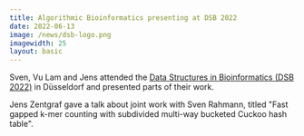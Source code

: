 ```yaml
---
title: Algorithmic Bioinformatics presenting at DSB 2022
date: 2022-06-13
image: /news/dsb-logo.png
imagewidth: 25
layout: basic
---
```


Sven, Vu Lam and Jens attended the [Data Structures in Bioinformatics (DSB 2022)](https://dsb-meeting.github.io/DSB2022) in Düsseldorf and presented parts of their work.

Jens Zentgraf gave a talk about joint work with Sven Rahmann, titled "Fast gapped k-mer counting with subdivided multi-way bucketed Cuckoo hash table".